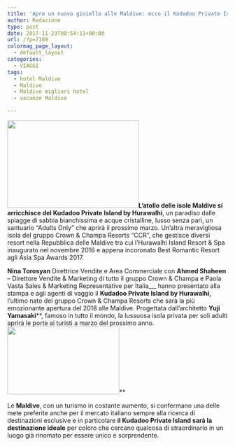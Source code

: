 ```yaml
---
title: 'Apre un nuovo gioiello alle Maldive: ecco il Kudadoo Private Island by Hurawalhi'
author: Redazione
type: post
date: 2017-11-23T08:54:11+00:00
url: /?p=7189
colormag_page_layout:
  - default_layout
categories:
  - VIAGGI
tags:
  - hotel Maldive
  - Maldive
  - Maldive migliori hotel
  - vacanze Maldive

---
```

<img decoding="async" loading="lazy" class="size-medium wp-image-7191 alignleft" src="https://progressonline.it/wp-content/uploads/2017/11/mald-300x200.jpg" alt="" width="300" height="200" />**L&#8217;atollo delle isole Maldive si arricchisce del Kudadoo Private Island by Hurawalhi**, un paradiso dalle spiagge di sabbia bianchissima e acque cristalline, lusso senza pari, un santuario “Adults Only” che aprirà il prossimo marzo. Un’altra meravigliosa isola del gruppo Crown & Champa Resorts “CCR”, che gestisce diversi resort nella Repubblica delle Maldive tra cui l’Hurawalhi Island Resort & Spa inaugurato nel novembre 2016 e appena incoronato Best Romantic Resort agli Asia Spa Awards 2017.

**Nina Torosyan** Direttrice Vendite e Area Commerciale con **Ahmed Shaheen** &#8211; Direttore Vendite & Marketing di tutto il gruppo Crown & Champa e Paola Vasta Sales & Marketing Representative per Italia_,_ hanno presentato alla stampa e agli agenti di vaggio il **Kudadoo Private Island by Hurawalhi,** l’ultimo nato del gruppo Crown & Champa Resorts che sarà la più emozionante apertura del 2018 alle Maldive. Progettata dall’architetto **Yuji Yamasaki****, famoso in tutto il mondo, la lussuosa isola privata per soli adulti aprirà le porte ai turisti a marzo del prossimo anno.<img decoding="async" loading="lazy" class="alignnone  wp-image-7190 alignright" src="https://progressonline.it/wp-content/uploads/2017/11/mal-300x200.jpg" alt="" width="256" height="155" />**

Le **Maldive**, con un turismo in costante aumento, si confermano una delle mete preferite anche per il mercato italiano sempre alla ricerca di destinazioni esclusive e in particolare **il Kudadoo Private Island sarà la destinazione ideale** per coloro che cercano qualcosa di straordinario in un luogo già rinomato per essere unico e sorprendente.